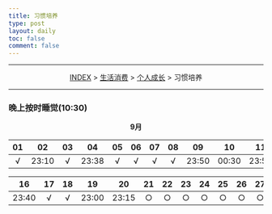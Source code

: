 ```yaml
---
title: 习惯培养
type: post
layout: daily
toc: false
comment: false
---
```

---
<span><center>[INDEX](/gknows/index) > [生活消费](/gknows/生活消费) > [个人成长](/gknows/个人成长) > 习惯培养</center></span>

---
### 晚上按时睡觉(10:30)

**<center>9月</center>**

| 01 | 02    | 03 | 04    | 05 | 06 | 07 | 08 | 09    | 10    | 11    | 12    | 13 | 14 | 15    |
|:--:|:-----:|:--:|:-----:|:--:|:--:|:--:|:--:|:-----:|:-----:|:-----:|:-----:|:--:|:--:|:-----:|
| √  | 23:10 | √  | 23:38 | √  | √  | √  | √  | 23:50 | 00:30 | 23:50 | 23:00 | √  | √  | 23:30 |

| 16    | 17 | 18 | 19    | 20    | 21 | 22 | 23 | 24 | 25 | 26 | 27 | 28 | 29 | 30 |
|:-----:|:--:|:--:|:-----:|:-----:|:--:|:--:|:--:|:--:|:--:|:--:|:--:|:--:|:--:|:--:|
| 23:40 | √  | √  | 23:00 | 23:15 | ○  | ○  | ○  | ○  | ○  | ○  | ○  | ○  | ○  | ○  |

